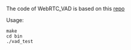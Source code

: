 The code of WebRTC_VAD is based on this [repo](https://github.com/cpuimage/WebRTC_NS)  

Usage:  
```
make  
cd bin  
./vad_test  
```

